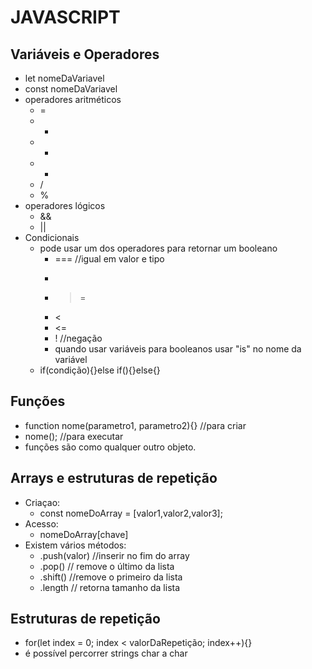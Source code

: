 # JAVASCRIPT
## Variáveis e Operadores
* let nomeDaVariavel
* const nomeDaVariavel
* operadores aritméticos 
	* = 
	* - 
	* + 
	* * 
	* /
	* %
* operadores lógicos
	* &&
	* ||
* Condicionais
	* pode usar um dos operadores para retornar um booleano
		* === //igual em valor e tipo
		* >
		* >=
		* <
		* <=
		* ! //negação
		* quando usar variáveis para booleanos usar "is" no nome da variável
	* if(condição){}else if(){}else{}
## Funções
* function nome(parametro1, parametro2){} //para criar
* nome(); //para executar
* funções são como qualquer outro objeto.

## Arrays e estruturas de repetição
* Criaçao:
	* const nomeDoArray = [valor1,valor2,valor3];
* Acesso:
	* nomeDoArray[chave]
* Existem vários métodos:
	* .push(valor) //inserir no fim do array
	* .pop() // remove o último da lista
	* .shift() //remove o primeiro da lista
	* .length // retorna tamanho da lista
## Estruturas de repetição 
* for(let index = 0; index < valorDaRepetição; index++){}
* é possível percorrer strings char a char
